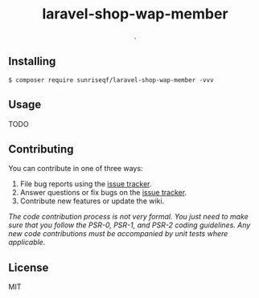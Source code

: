 <h1 align="center"> laravel-shop-wap-member </h1>

<p align="center"> .</p>


## Installing

```shell
$ composer require sunriseqf/laravel-shop-wap-member -vvv
```

## Usage

TODO

## Contributing

You can contribute in one of three ways:

1. File bug reports using the [issue tracker](https://github.com/sunriseqf/laravel-shop-wap-member/issues).
2. Answer questions or fix bugs on the [issue tracker](https://github.com/sunriseqf/laravel-shop-wap-member/issues).
3. Contribute new features or update the wiki.

_The code contribution process is not very formal. You just need to make sure that you follow the PSR-0, PSR-1, and PSR-2 coding guidelines. Any new code contributions must be accompanied by unit tests where applicable._

## License

MIT